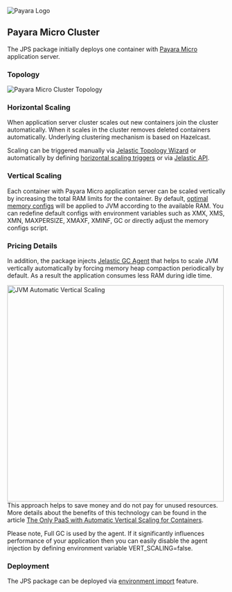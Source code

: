 ![Payara Logo](http://cdn2.hubspot.net/hub/334594/hubfs/Payara_Blog_Images/payara_logo_edited.jpg?t=1464882446136&width=150) 
## Payara Micro Cluster

The JPS package initially deploys one container with [Payara Micro](http://blog.payara.fish/introducing-payara-micro) application server. 
### Topology 

![Payara Micro Cluster Topology](https://docs.google.com/drawings/d/1wmuodzkGoiWnHw_4LT-MZ07mRRyDOhoOlykSxQ5dIBk/pub?w=400&h=82)

### Horizontal Scaling 

When application server cluster scales out new containers join the cluster automatically. When it scales in the cluster removes deleted containers automatically. Underlying clustering mechanism is based on Hazelcast.        

Scaling can be triggered manually via [Jelastic Topology Wizard](https://docs.jelastic.com/multi-nodes#app) or automatically by defining [horizontal scaling triggers](https://docs.jelastic.com/automatic-horizontal-scaling#set-up) or via [Jelastic API](https://docs.jelastic.com/api/).

### Vertical Scaling 

Each container with Payara Micro application server can be scaled vertically by increasing the total RAM limits for the container. By default, [optimal memory configs](bin/memoryConfig.sh) will be applied to JVM according to the available RAM. You can redefine default configs with environment variables such as XMX, XMS, XMN, MAXPERSIZE, XMAXF, XMINF, GC or directly adjust the memory configs script.

### Pricing Details

In addition, the package injects [Jelastic GC Agent](lib/jelastic-gc-agent.jar) that helps to scale JVM vertically automatically by forcing memory heap compaction periodically by default. As a result the application consumes less RAM during idle time. 

<img src="https://drive.google.com/uc?export=view&id=0BwJfg6h8bVzUVDNyWkh1aTZ3OGM" alt="JVM Automatic Vertical Scaling" align="left" width="500" >

This approach helps to save money and do not pay for unused resources. More details about the benefits of this technology can be found in the article [The Only PaaS with Automatic Vertical Scaling for Containers](http://blog.jelastic.com/2014/12/11/paas-automatic-vertical-scaling/).  


Please note, Full GC is used by the agent. If it significantly influences performance of your application then you can easily disable the agent injection by defining environment variable VERT_SCALING=false.

### Deployment

The JPS package can be deployed via [environment import](https://docs.jelastic.com/environment-export-import#import) feature.

